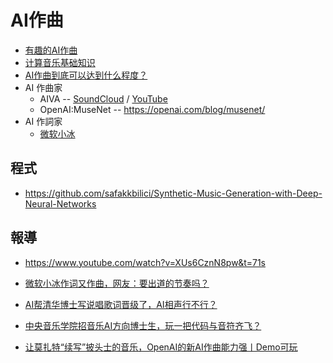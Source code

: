 # AI作曲

* [有趣的AI作曲](https://zhuanlan.zhihu.com/p/40811268)
* [计算音乐基础知识](https://zhuanlan.zhihu.com/p/61287265)
* [AI作曲到底可以达到什么程度？](https://zhuanlan.zhihu.com/p/30723955)
* AI 作曲家
    * AIVA -- [SoundCloud](https://soundcloud.com/user-95265362/sets/genesis) / [YouTube](https://www.youtube.com/playlist?list=PLv7BOfa4CxsHAMHQj0ScPXSbgBlLglRPo)
    * OpenAI:MuseNet -- https://openai.com/blog/musenet/
* AI 作詞家
    * [微软小冰](https://zh.wikipedia.org/wiki/%E5%B0%8F%E5%86%B0)

## 程式

* https://github.com/safakkbilici/Synthetic-Music-Generation-with-Deep-Neural-Networks

## 報導

* https://www.youtube.com/watch?v=XUs6CznN8pw&t=71s

* [微软小冰作词又作曲，网友：要出道的节奏吗？](https://mp.weixin.qq.com/s?__biz=Mzg4NDQwNTI0OQ==&mid=2247523582&idx=2&sn=fe1d7dee0fc3ca632b1147db3ecaab1e&source=41#wechat_redirect)
* [AI帮清华博士写说唱歌词晋级了，AI相声行不行？](https://mp.weixin.qq.com/s?__biz=Mzg4NDQwNTI0OQ==&mid=2247523525&idx=1&sn=ff349b9d34b8689f8a119e0b8ca23b48&source=41#wechat_redirect)
* [中央音乐学院招音乐AI方向博士生，玩一把代码与音符齐飞？](https://mp.weixin.qq.com/s?__biz=Mzg4NDQwNTI0OQ==&mid=2247523321&idx=1&sn=7e6ecacaf77d21c61bb52ecb78296246&source=41#wechat_redirect)
* [让莫扎特“续写”披头士的音乐，OpenAI的新AI作曲能力强丨Demo可玩](https://mp.weixin.qq.com/s?__biz=MzIzNjc1NzUzMw==&mid=2247519817&idx=4&sn=b6ac4026f88a7380cb04559b04a26229&scene=21#wechat_redirect)



